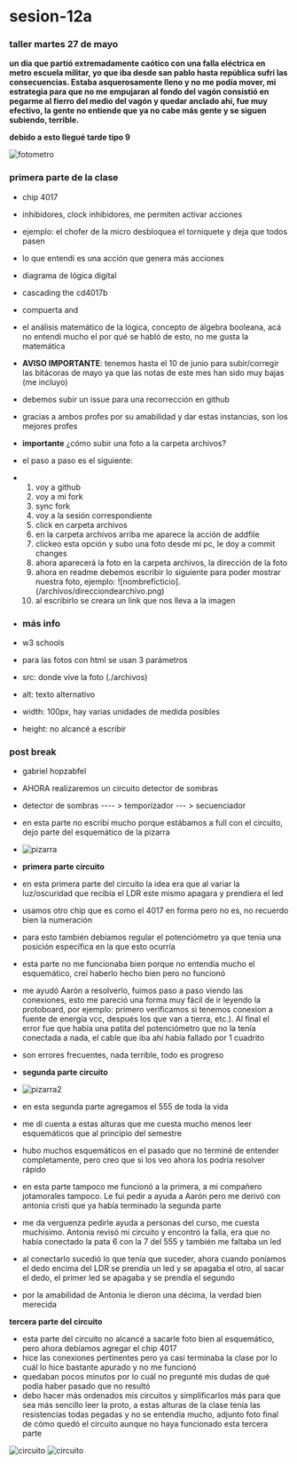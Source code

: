 # sesion-12a
### taller martes 27 de mayo

**un día que partió extremadamente caótico con una falla eléctrica en metro escuela militar, yo que iba desde san pablo hasta república sufrí las consecuencias. Estaba asquerosamente lleno y no me podía mover, mi estrategia para que no me empujaran al fondo del vagón consistió en pegarme al fierro del medio del vagón y quedar anclado ahí, fue muy efectivo, la gente no entiende que ya no cabe más gente y se siguen subiendo, terrible.**

**debido a esto llegué tarde tipo 9**

![fotometro](./archivos/metroXD.jpg)

### primera parte de la clase

- chip 4017
- inhibidores, clock inhibidores, me permiten activar acciones
- ejemplo: el chofer de la micro desbloquea el torniquete y deja que todos pasen
- lo que entendí es una acción que genera más acciones
- diagrama de lógica digital
- cascading the cd4017b
- compuerta and
- el análisis matemático de la lógica, concepto de álgebra booleana, acá no entendí mucho el por qué se habló de esto, no me gusta la matemática
- **AVISO IMPORTANTE**: tenemos hasta el 10 de junio para subir/corregir las bitácoras de mayo ya que las notas de este mes han sido muy bajas (me incluyo)
- debemos subir un issue para una recorrección en github
- gracias a ambos profes por su amabilidad y dar estas instancias, son los mejores profes
- **importante** ¿cómo subir una foto a la carpeta archivos?
- el paso a paso es el siguiente:
- 1. voy a github
  2. voy a mi fork
  3. sync fork
  4. voy a la sesión correspondiente
  5. click en carpeta archivos
  6. en la carpeta archivos arriba me aparece la acción de addfile
  7. clickeo esta opción y subo una foto desde mi pc, le doy a commit changes
  8. ahora aparecerá la foto en la carpeta archivos, la dirección de la foto
  9. ahora en readme debemos escribir lo siguiente para poder mostrar nuestra foto, ejemplo: ![nombreficticio].(/archivos/direcciondearchivo.png)
  10. al escribirlo se creara un link que nos lleva a la imagen
 
- ### más info
- w3 schools
- para las fotos con html se usan 3 parámetros
- src: donde vive la foto (./archivos)
- alt: texto alternativo
- width: 100px, hay varias unidades de medida posibles
- height: no alcancé a escribir

### post break
- gabriel hopzabfel
- AHORA realizaremos un circuito detector de sombras
- detector de sombras ---- > temporizador --- > secuenciador
- en esta parte no escribí mucho porque estábamos a full con el circuito, dejo parte del esquemático de la pizarra
- ![pizarra](./archivos/pizarra1.jpg)

- **primera parte circuito**
- en esta primera parte del circuito la idea era que al variar la luz/oscuridad que recibía el LDR este mismo apagara y prendiera el led
- usamos otro chip que es como el 4017 en forma pero no es, no recuerdo bien la numeración
- para esto también debíamos regular el potenciómetro ya que tenía una posición específica en la que esto ocurría
- esta parte no me funcionaba bien porque no entendía mucho el esquemático, creí haberlo hecho bien pero no funcionó
- me ayudó Aarón a resolverlo, fuimos paso a paso viendo las conexiones, esto me pareció una forma muy fácil de ir leyendo la protoboard, por ejemplo: primero verificamos si tenemos conexion a fuente de energía vcc, después los que van a tierra, etc.). Al final el error fue que había una patita del potenciómetro que no la tenía conectada a nada, el cable que iba ahí había fallado por 1 cuadrito
- son errores frecuentes, nada terrible, todo es progreso
- **segunda parte circuito**
- ![pizarra2](./archivos/pizarra2.jpg)

- en esta segunda parte agregamos el 555 de toda la vida
- me di cuenta a estas alturas que me cuesta mucho menos leer esquemáticos que al principio del semestre
- hubo muchos esquemáticos en el pasado que no terminé de entender completamente, pero creo que si los veo ahora los podría resolver rápido
- en esta parte tampoco me funcionó a la primera, a mi compañero jotamorales tampoco. Le fui pedir a ayuda a Aarón pero me derivó con antonia cristi que ya había terminado la segunda parte
- me da verguenza pedirle ayuda a personas del curso, me cuesta muchísimo. Antonia revisó mi circuito y encontró la falla, era que no había conectado la pata 6 con la 7 del 555 y también me faltaba un led
- al conectarlo sucedió lo que tenía que suceder, ahora cuando poníamos el dedo encima del LDR se prendía un led y se apagaba el otro, al sacar el dedo, el primer led se apagaba y se prendía el segundo
- por la amabilidad de Antonia le dieron una décima, la verdad bien merecida

**tercera parte del circuito**
- esta parte del circuito no alcancé a sacarle foto bien al esquemático, pero ahora debíamos agregar el chip 4017
- hice las conexiones pertinentes pero ya casi terminaba la clase por lo cuál lo hice bastante apurado y no me funcionó
- quedaban pocos minutos por lo cuál no pregunté mis dudas de qué podía haber pasado que no resultó
- debo hacer más ordenados mis circuitos y simplificarlos más para que sea más sencillo leer la proto, a estas alturas de la clase tenía las resistencias todas pegadas y no se entendía mucho, adjunto foto final de cómo quedó el circuito aunque no haya funcionado esta tercera parte

![circuito](./archivos/circuito1.jpg)
![circuito](./archivos/circuito2.jpg)
